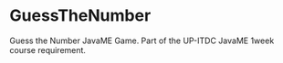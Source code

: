 GuessTheNumber
==============

Guess the Number JavaME Game. Part of the UP-ITDC JavaME 1week course requirement.
